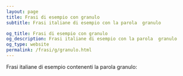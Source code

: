 ```yaml
---
layout: page
title: Frasi di esempio con granulo 
subtitle: Frasi italiane di esempio con la parola  granulo

og_title: Frasi di esempio con granulo 
og_description: Frasi italiane di esempio con la parola  granulo
og_type: website
permalink: /frasi/g/granulo.html
---
```


Frasi italiane di esempio contenenti la parola granulo:


